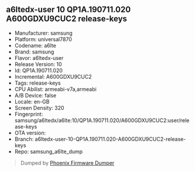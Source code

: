 ## a6ltedx-user 10 QP1A.190711.020 A600GDXU9CUC2 release-keys
- Manufacturer: samsung
- Platform: universal7870
- Codename: a6lte
- Brand: samsung
- Flavor: a6ltedx-user
- Release Version: 10
- Id: QP1A.190711.020
- Incremental: A600GDXU9CUC2
- Tags: release-keys
- CPU Abilist: armeabi-v7a,armeabi
- A/B Device: false
- Locale: en-GB
- Screen Density: 320
- Fingerprint: samsung/a6ltedx/a6lte:10/QP1A.190711.020/A600GDXU9CUC2:user/release-keys
- OTA version: 
- Branch: a6ltedx-user-10-QP1A.190711.020-A600GDXU9CUC2-release-keys
- Repo: samsung_a6lte_dump


>Dumped by [Phoenix Firmware Dumper](https://github.com/DroidDumps/phoenix_firmware_dumper)
